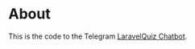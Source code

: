 # About

This is the code to the Telegram [LaravelQuiz Chatbot](https://web.telegram.org/#/im?p=@LaravelBotmanQuizBot). 